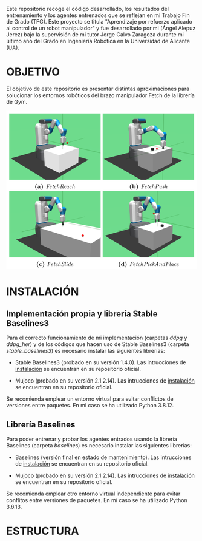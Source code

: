 Este repositorio recoge el código desarrollado, los resultados del entrenamiento y los agentes entrenados que se reflejan en mi Trabajo Fin de Grado (TFG). Este proyecto se titula "Aprendizaje por refuerzo aplicado al control de un robot manipulador" y fue desarrollado por mi (Ángel Alepuz Jerez) bajo la supervisión de mi tutor Jorge Calvo Zaragoza durante mi último año del Grado en Ingeniería Robótica en la Universidad de Alicante (UA).

# OBJETIVO

El objetivo de este repositorio es presentar distintas aproximaciones para solucionar los entornos robóticos del brazo manipulador Fetch de la librería de Gym.

![envs](https://raw.githubusercontent.com/Alepuzzz/rl-fetch-envs/master/images/envs.png)


# INSTALACIÓN

## Implementación propia y librería Stable Baselines3

Para el correcto funcionamiento de mi implementación (carpetas _ddpg_ y _ddpg\_her_) y de los códigos que hacen uso de Stable Baselines3 (carpeta _stable\_baselines3_) es necesario instalar las siguientes librerías:

- Stable Baselines3 (probado en su versión 1.4.0). Las intrucciones de [instalación](https://github.com/DLR-RM/stable-baselines3) se encuentran en su repositorio oficial.

- Mujoco (probado en su versión 2.1.2.14). Las intrucciones de [instalación](https://github.com/openai/mujoco-py) se encuentran en su repositorio oficial.

Se recomienda emplear un entorno virtual para evitar conflictos de versiones entre paquetes. En mi caso se ha utilizado Python 3.8.12.

## Librería Baselines

Para poder entrenar y probar los agentes entrados usando la librería Baselines (carpeta _baselines_) es necesario instalar las siguientes librerías:

- Baselines (versión final en estado de mantenimiento). Las intrucciones de [instalación](https://github.com/openai/baselines) se encuentran en su repositorio oficial.

- Mujoco (probado en su versión 2.1.2.14). Las intrucciones de [instalación](https://github.com/openai/mujoco-py) se encuentran en su repositorio oficial.

Se recomienda emplear otro entorno virtual independiente para evitar conflitos entre versiones de paquetes. En mi caso se ha utilizado Python 3.6.13.


# ESTRUCTURA



